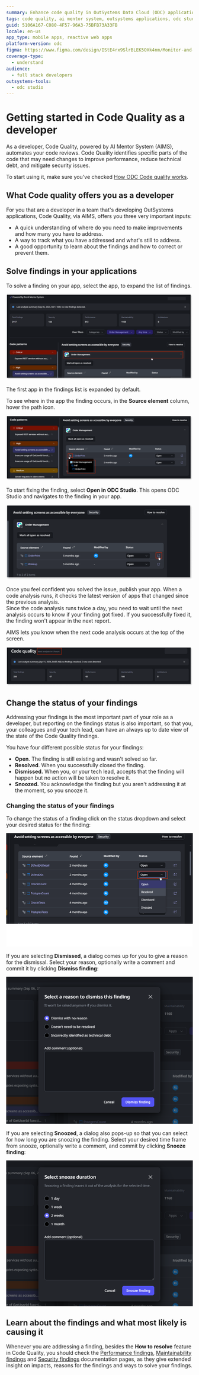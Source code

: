```yaml
---
summary: Enhance code quality in OutSystems Data Cloud (ODC) applications using AI Mentor System for automated review, performance improvements, and security mitigation.
tags: code quality, ai mentor system, outsystems applications, odc studio, performance optimization
guid: 5106A167-C080-4F57-96A3-75BFB73A33FB
locale: en-us
app_type: mobile apps, reactive web apps
platform-version: odc
figma: https://www.figma.com/design/IStE4rx9SlrBLEK5OXk4nm/Monitor-and-troubleshoot-apps?node-id=3522-11
coverage-type:
  - understand
audience:
  - full stack developers
outsystems-tools:
  - odc studio
---
```

# Getting started in Code Quality as a developer

As a developer, Code Quality, powered by AI Mentor System (AIMS), automates your code reviews. Code Quality identifies specific parts of the code that may need changes to improve performance, reduce technical debt, and mitigate security issues.

To start using it, make sure you've checked [How ODC Code quality works](how-does-aims-works.md).

## What Code quality offers you as a developer

For you that are a developer in a team that's developing OutSystems applications, Code Quality, via AIMS, offers you three very important inputs:

* A quick understanding of where do you need to make improvements and how many you have to address.
* A way to track what you have addressed and what's still to address.
* A good opportunity to learn about the findings and how to correct or prevent them.

## Solve findings in your applications

To solve a finding on your app, select the app, to expand the list of findings.

![Screenshot showing the selection of an app to expand the list of findings.](images/select-app-pl.png "Selecting an app to view findings")

<div class="info" markdown="1">

The first app in the findings list is expanded by default.

</div>

To see where in the app the finding occurs, in the **Source element** column, hover the path icon.

![Screenshot showing the path icon in the Source element column to locate the finding in the app.](images/finding-location-app-pl.png "Finding location in the app")

To start fixing the finding, select **Open in ODC Studio**. This opens ODC Studio and navigates to the finding in your app.

![Screenshot showing the option to open ODC Studio to start fixing the finding.](images/open-studio-pl.png "Opening ODC Studio")

Once you feel confident you solved the issue, publish your app.
When a code analysis runs, it checks the latest version of apps that changed since the previous analysis.\
Since the code analysis runs twice a day, you need to wait until the next analysis occurs to know if your finding got fixed. If you successfully fixed it, the finding won't appear in the next report.

AIMS lets you know when the next code analysis occurs at the top of the screen.

![Screenshot showing the next code analysis time at the top of the screen.](images/next-analysis-pl.png "Next code analysis time")

## Change the status of your findings

Addressing your findings is the most important part of your role as a developer, but reporting on the findings status is also important, so that you, your colleagues and your tech lead, can have an always up to date view of the state of the Code Quality findings.

You have four different possible status for your findings:

* **Open**. The finding is still existing and wasn't solved so far.
* **Resolved**. When you successfully closed the finding.
* **Dismissed.** When you, or your tech lead, accepts that the finding will happen but no action will be taken to resolve it.
* **Snoozed.** You acknowledge the finding but you aren't addressing it at the moment, so you snooze it.

### Changing the status of your findings

To change the status of a finding click on the status dropdown and select your desired status for the finding:

![Screenshot showing the status dropdown to change the status of a finding.](images/change-status-finding-pl.png "Changing the status of a finding")

If you are selecting **Dismissed**, a dialog comes up for you to give a reason for the dismissal. Select your reason, optionally write a comment and commit it by clicking **Dismiss finding**:

![Screenshot showing the dialog to dismiss a finding with a reason and optional comment.](images/dismiss-finiding-pl.png "Dismissing a finding")

If you are selecting **Snoozed**, a dialog also pops-up so that you can select for how long you are snoozing the finding. Select your desired time frame from snooze, optionally write a comment, and commit by clicking **Snooze finding**:

![Screenshot showing the dialog to snooze a finding with a selected duration and optional comment.](images/snooze-finding-pl.png "Snoozing a finding")

## Learn about the findings and what most likely is causing it

Whenever you are addressing a finding, besides the **How to resolve** feature in Code Quality, you should check the [Performance findings](performance/performance.md), [Maintainability findings](maintainability/maintainability.md) and [Security findings](security/security.md) documentation pages, as they give extended insight on impacts, reasons for the findings and ways to solve your findings.
